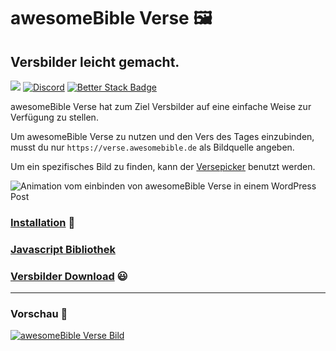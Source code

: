 # awesomeBible Verse 🖼️
## Versbilder leicht gemacht.
[![](https://img.shields.io/badge/Lizenz-AGPLv3-orange?cacheSeconds=31536000)](https://github.com/awesomeBible/verse/src/branch/main/LICENSE) [![Discord](https://img.shields.io/discord/940887747130957844?color=5865F2)](https://chat.awesomebible.de) [![Better Stack Badge](https://uptime.betterstack.com/status-badges/v1/monitor/t9wi.svg)](https://status.awesomebible.de/?utm_source=status_badge)

awesomeBible Verse hat zum Ziel Versbilder auf eine einfache Weise zur Verfügung zu stellen.

Um awesomeBible Verse zu nutzen und den Vers des Tages einzubinden, musst du nur ``https://verse.awesomebible.de`` als Bildquelle angeben.

Um ein spezifisches Bild zu finden, kann der [Versepicker](https://versepicker.awesomebible.de/) benutzt werden.

![Animation vom einbinden von awesomeBible Verse in einem WordPress Post](https://github-production-user-asset-6210df.s3.amazonaws.com/42138517/265221922-84cbfc45-24f7-4f52-9f9a-8dd206b184bb.gif)

### [Installation](https://docs.awesomebible.de/verse/installation/) :wrench:
### [Javascript Bibliothek](https://docs.awesomebible.de/verse/verse-js/)
### [Versbilder Download](https://docs.awesomebible.de/verse/versbilder/) :smiley:

* * *

### Vorschau :star2:
[![awesomeBible Verse Bild](https://wsrv.nl/?url=verse.awesomebible.de&maxage=1d&w=640&output=webp)](https://verse.awesomebible.de/)
